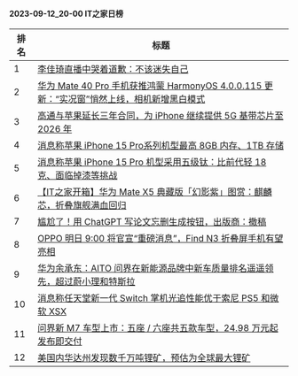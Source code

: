 #### 2023-09-12_20-00  IT之家日榜

| 排名 | 标题|
| --- | ---|
| 1 | [李佳琦直播中哭着道歉：不该迷失自己](https://www.ithome.com/0/718/423.htm) |
| 2 | [华为 Mate 40 Pro 手机获推鸿蒙 HarmonyOS 4.0.0.115 更新：“实况窗”悄然上线，相机新增黑白模式](https://www.ithome.com/0/718/414.htm) |
| 3 | [高通与苹果延长三年合同，为 iPhone 继续提供 5G 基带芯片至 2026 年](https://www.ithome.com/0/718/399.htm) |
| 4 | [消息称苹果 iPhone 15 Pro系列机型最高 8GB 内存、1TB 存储](https://www.ithome.com/0/718/432.htm) |
| 5 | [消息称苹果 iPhone 15 Pro 机型采用五级钛：比前代轻 18 克、面临掉漆等挑战](https://www.ithome.com/0/718/435.htm) |
| 6 | [【IT之家开箱】华为 Mate X5 典藏版「幻影紫」图赏：麒麟芯，折叠旗舰满血回归](https://www.ithome.com/0/718/510.htm) |
| 7 | [尴尬了！用 ChatGPT 写论文忘删生成按钮，出版商：撤稿](https://www.ithome.com/0/718/409.htm) |
| 8 | [OPPO 明日 9:00 将官宣“重磅消息”，Find N3 折叠屏手机有望亮相](https://www.ithome.com/0/718/418.htm) |
| 9 | [华为余承东：AITO 问界在新能源品牌中新车质量排名遥遥领先，超过蔚小理和特斯拉](https://www.ithome.com/0/718/580.htm) |
| 10 | [消息称任天堂新一代 Switch 掌机光追性能优于索尼 PS5 和微软 XSX](https://www.ithome.com/0/718/429.htm) |
| 11 | [问界新 M7 车型上市：五座 / 六座共五款车型，24.98 万元起发布即交付](https://www.ithome.com/0/718/601.htm) |
| 12 | [美国内华达州发现数千万吨锂矿，预估为全球最大锂矿](https://www.ithome.com/0/718/478.htm) |
